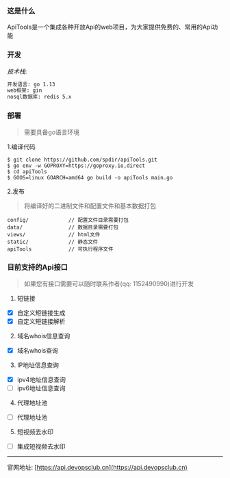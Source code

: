 ### 这是什么
ApiTools是一个集成各种开放Api的web项目，为大家提供免费的、常用的Api功能

### 开发

*技术栈*:
```bash
开发语言: go 1.13
web框架: gin 
nosql数据库: redis 5.x
```

### 部署

> 需要具备go语言环境

1.编译代码
```text
$ git clone https://github.com/spdir/apiTools.git
$ go env -w GOPROXY=https://goproxy.io,direct
$ cd apiTools
$ GOOS=linux GOARCH=amd64 go build -o apiTools main.go
```
2.发布

> 将编译好的二进制文件和配置文件和基本数据打包

```text
config/             // 配置文件目录需要打包 
data/               // 数据目录需要打包  
views/              // html文件
static/             // 静态文件   
apiTools            // 可执行程序文件
```

### 目前支持的Api接口

> 如果您有接口需要可以随时联系作者(qq: 1152490990)进行开发

1. 短链接
- [x] 自定义短链接生成
- [x] 自定义短链接解析

2. 域名whois信息查询
- [x] 域名whois查询

3. IP地址信息查询
- [x] ipv4地址信息查询
- [ ] ipv6地址信息查询

4. 代理地址池
- [ ] 代理地址池

5. 短视频去水印
- [ ] 集成短视频去水印


---
官网地址: [https://api.devopsclub.cn](https://api.devopsclub.cn)

